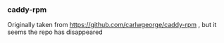 ### caddy-rpm

Originally taken from https://github.com/carlwgeorge/caddy-rpm , but it seems
the repo has disappeared
